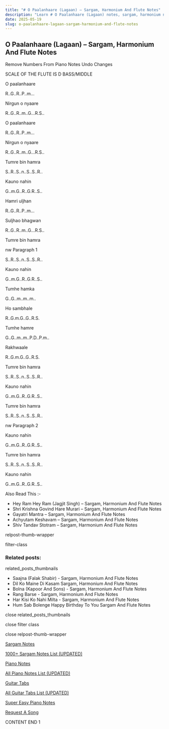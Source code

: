 ```yaml
---
title: "# O Paalanhaare (Lagaan) – Sargam, Harmonium And Flute Notes"
description: "Learn # O Paalanhaare (Lagaan) notes, sargam, harmonium notations and flute notes. Easy step-by-step tutorial for beginners."
date: 2025-05-19
slug: o-paalanhaare-lagaan-sargam-harmonium-and-flute-notes
---
```


## O Paalanhaare (Lagaan) – Sargam, Harmonium And Flute Notes

Remove Numbers From Piano Notes
Undo Changes

SCALE OF THE FLUTE IS D BASS/MIDDLE

O paalanhaare

R..G..R..P..m…

Nirgun o nyaare

R..G..R..m..G…R.S..

O paalanhaare

R..G..R..P..m…

Nirgun o nyaare

R..G..R..m..G…R.S..

Tumre bin hamra

S..R..S..n..S..S..R..

Kauno nahin

G..m.G..R..G.R..S..

Hamri uljhan

R..G..R..P..m…

Suljhao bhagwan

R..G..R..m..G…R.S..

Tumre bin hamra

nw Paragraph 1

S..R..S..n..S..S..R..

Kauno nahin

G..m.G..R..G.R..S..

Tumhe hamka

G..G..m..m..m..

Ho sambhale

R..G.m.G..G..R.S.

Tumhe hamre

G..G..m..m..P.D..P.m..

Rakhwaale

R..G.m.G..G..R.S.

Tumre bin hamra

S..R..S..n..S..S..R..

Kauno nahin

G..m.G..R..G.R..S..

Tumre bin hamra

S..R..S..n..S..S..R..

nw Paragraph 2

Kauno nahin

G..m.G..R..G.R..S..

Tumre bin hamra

S..R..S..n..S..S..R..

Kauno nahin

G..m.G..R..G.R..S..

Also Read This :-

* Hey Ram Hey Ram (Jagjit Singh) – Sargam, Harmonium And Flute Notes
* Shri Krishna Govind Hare Murari – Sargam, Harmonium And Flute Notes
* Gayatri Mantra – Sargam, Harmonium And Flute Notes
* Achyutam Keshavam – Sargam, Harmonium And Flute Notes
* Shiv Tandav Stotram – Sargam, Harmonium And Flute Notes

relpost-thumb-wrapper

filter-class

### Related posts:

related_posts_thumbnails

* Saajna (Falak Shabir) - Sargam, Harmonium And Flute Notes
* Dil Ko Maine Di Kasam Sargam, Harmonium And Flute Notes
* Bolna (Kapoor And Sons) - Sargam, Harmonium And Flute Notes
* Rang Barse - Sargam, Harmonium And Flute Notes
* Har Kisi Ko Nahi Milta - Sargam, Harmonium And Flute Notes
* Hum Sab Bolenge Happy Birthday To You Sargam And Flute Notes

close related_posts_thumbnails

close filter class

close relpost-thumb-wrapper

[Sargam Notes](https://www.notationsworld.com/sargam-notes.html)

[1000+ Sargam Notes List (UPDATED)](https://www.notationsworld.com/all-songs-list-sargam-notes.html)

[Piano Notes](https://www.notationsworld.com/piano-notes.html)

[All Piano Notes List (UPDATED)](https://www.notationsworld.com/all-songs-list-piano-notes.html)

[Guitar Tabs](https://www.notationsworld.com/guitar-tabs.html)

[All Guitar Tabs List (UPDATED)](https://www.notationsworld.com/all-songs-list-guitar-tabs.html)

[Super Easy Piano Notes](https://studywall.in/)

[Request A Song](https://www.notationsworld.com/request-a-song.html)

CONTENT END 1

